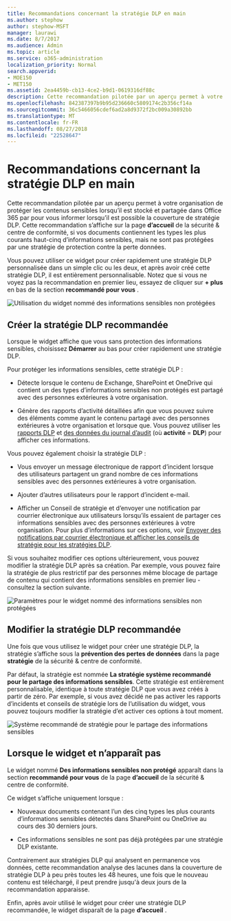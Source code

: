 ```yaml
---
title: Recommandations concernant la stratégie DLP en main
ms.author: stephow
author: stephow-MSFT
manager: laurawi
ms.date: 8/7/2017
ms.audience: Admin
ms.topic: article
ms.service: o365-administration
localization_priority: Normal
search.appverid:
- MOE150
- MET150
ms.assetid: 2ea4459b-cb13-4ce2-b9d1-0619316df88c
description: Cette recommandation pilotée par un aperçu permet à votre organisation de protéger les contenus sensibles lorsqu’il est stocké et partagée dans Office 365 par pour vous informer lorsqu’il est possible la couverture de stratégie DLP. Cette recommandation s’affiche sur la page d’accueil de la sécurité &amp; centre de conformité, si vos documents contiennent les types les plus courants haut-cinq d’informations sensibles, mais ne sont pas protégés par une stratégie DLP.
ms.openlocfilehash: 842387397b9b95d236660c5809174c2b356cf14a
ms.sourcegitcommit: 36c5466056cdef6ad2a8d9372f2bc009a30892bb
ms.translationtype: MT
ms.contentlocale: fr-FR
ms.lasthandoff: 08/27/2018
ms.locfileid: "22528647"
---
```

# <a name="get-started-with-dlp-policy-recommendations"></a>Recommandations concernant la stratégie DLP en main

Cette recommandation pilotée par un aperçu permet à votre organisation de protéger les contenus sensibles lorsqu’il est stocké et partagée dans Office 365 par pour vous informer lorsqu’il est possible la couverture de stratégie DLP. Cette recommandation s’affiche sur la page **d’accueil** de la sécurité &amp; centre de conformité, si vos documents contiennent les types les plus courants haut-cinq d’informations sensibles, mais ne sont pas protégées par une stratégie de protection contre la perte données. 
  
Vous pouvez utiliser ce widget pour créer rapidement une stratégie DLP personnalisée dans un simple clic ou les deux, et après avoir créé cette stratégie DLP, il est entièrement personnalisable. Notez que si vous ne voyez pas la recommandation en premier lieu, essayez de cliquer sur **+ plus** en bas de la section **recommandé pour vous** . 
  
![Utilisation du widget nommé des informations sensibles non protégées](media/91bc04d2-6eff-4294-8b73-b2d56d26ffc4.png)
  
## <a name="create-the-recommended-dlp-policy"></a>Créer la stratégie DLP recommandée

Lorsque le widget affiche que vous sans protection des informations sensibles, choisissez **Démarrer** au bas pour créer rapidement une stratégie DLP. 
  
Pour protéger les informations sensibles, cette stratégie DLP :
  
- Détecte lorsque le contenu de Exchange, SharePoint et OneDrive qui contient un des types d’informations sensibles non protégés est partagé avec des personnes extérieures à votre organisation.
    
- Génère des rapports d’activité détaillées afin que vous pouvez suivre des éléments comme ayant le contenu partagé avec des personnes extérieures à votre organisation et lorsque que. Vous pouvez utiliser les [rapports DLP](view-the-dlp-reports.md) et [des données du journal d’audit](search-the-audit-log-in-security-and-compliance.md) (où **activité** = **DLP**) pour afficher ces informations.
    
Vous pouvez également choisir la stratégie DLP :
  
- Vous envoyer un message électronique de rapport d’incident lorsque des utilisateurs partagent un grand nombre de ces informations sensibles avec des personnes extérieures à votre organisation.
    
- Ajouter d’autres utilisateurs pour le rapport d’incident e-mail.
    
- Afficher un Conseil de stratégie et d’envoyer une notification par courrier électronique aux utilisateurs lorsqu’ils essaient de partager ces informations sensibles avec des personnes extérieures à votre organisation. Pour plus d’informations sur ces options, voir [Envoyer des notifications par courrier électronique et afficher les conseils de stratégie pour les stratégies DLP](use-notifications-and-policy-tips.md).
    
Si vous souhaitez modifier ces options ultérieurement, vous pouvez modifier la stratégie DLP après sa création. Par exemple, vous pouvez faire la stratégie de plus restrictif par des personnes même blocage de partage de contenu qui contient des informations sensibles en premier lieu - consultez la section suivante.
  
![Paramètres pour le widget nommé des informations sensibles non protégées](media/b6106cbd-1bed-4582-aaef-b678de470c9b.png)
  
## <a name="edit-the-recommended-dlp-policy"></a>Modifier la stratégie DLP recommandée

Une fois que vous utilisez le widget pour créer une stratégie DLP, la stratégie s’affiche sous la **prévention des pertes de données** dans la page **stratégie** de la sécurité &amp; centre de conformité. 
  
Par défaut, la stratégie est nommée **La stratégie système recommandé pour le partage des informations sensibles**. Cette stratégie est entièrement personnalisable, identique à toute stratégie DLP que vous avez créés à partir de zéro. Par exemple, si vous avez décidé ne pas activer les rapports d’incidents et conseils de stratégie lors de l’utilisation du widget, vous pouvez toujours modifier la stratégie d’et activer ces options à tout moment.
  
![Système recommandé de stratégie pour le partage des informations sensibles](media/2fc49f25-ec25-4433-add4-d60f73888f13.png)
  
## <a name="when-the-widget-does-and-does-not-appear"></a>Lorsque le widget et n’apparaît pas

Le widget nommé **Des informations sensibles non protégé** apparaît dans la section **recommandé pour vous** de la page **d’accueil** de la sécurité &amp; centre de conformité. 
  
Ce widget s’affiche uniquement lorsque :
  
- Nouveaux documents contenant l’un des cinq types les plus courants d’informations sensibles détectés dans SharePoint ou OneDrive au cours des 30 derniers jours.
    
- Ces informations sensibles ne sont pas déjà protégées par une stratégie DLP existante.
    
Contrairement aux stratégies DLP qui analysent en permanence vos données, cette recommandation analyse des lacunes dans la couverture de stratégie DLP à peu près toutes les 48 heures, une fois que le nouveau contenu est téléchargé, il peut prendre jusqu'à deux jours de la recommandation apparaisse.
  
Enfin, après avoir utilisé le widget pour créer une stratégie DLP recommandée, le widget disparaît de la page **d’accueil** . 
  

